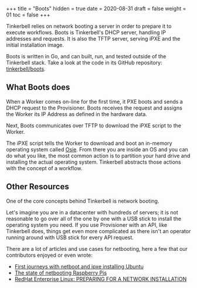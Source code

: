 +++
title = "Boots"
hidden = true
date = 2020-08-31
draft = false
weight = 01
toc = false
+++


Tinkerbell relies on network booting a server in order to prepare it to execute workflows. Boots is Tinkerbell's DHCP server, handling IP addresses and requests. It is also the TFTP server, serving iPXE and the initial installation image.

Boots is written in Go, and can built, run, and tested outside of the Tinkerbell stack. Take a look at the code in its GitHub repository: [tinkerbell/boots](https://github.com/tinkerbell/boots).

## What Boots does

When a Worker comes on-line for the first time, it PXE boots and sends a DHCP request to the Provisioner. Boots receives the request and assigns the Worker its IP Address as defined in the hardware data.

Next, Boots communicates over TFTP to download the iPXE script to the Worker.

The iPXE script tells the Worker to download and boot an in-memory operating system called [Osie](/docs/services/osie). From there you are inside an OS and you can do what you like, the most common action is to partition your hard drive and installing the actual operating system. Tinkerbell abstracts those actions with the concept of a workflow.

## Other Resources

One of the core concepts behind Tinkerbell is network booting. 

Let's imagine you are in a datacenter with hundreds of servers; it is not reasonable to go over all of the one by one with a USB stick to install the operating system you need. If you use Provisioner with an API, like Tinkerbell does, things get even more complicated as there isn't an operator running around with USB stick for every API request.

There are a lot of articles and use cases for netbooting, here a few that our contributors enjoyed or even wrote:

* [First journeys with netboot and ipxe installing Ubuntu](https://gianarb.it/blog/first-journeys-with-netboot-ipxe)
* [The state of netbooting Raspberry Pis](https://blog.alexellis.io/the-state-of-netbooting-raspberry-pi/)
* [RedHat Enterprise Linux: PREPARING FOR A NETWORK INSTALLATION](https://access.redhat.com/documentation/en-us/red_hat_enterprise_linux/7/html/installation_guide/chap-installation-server-setup)
